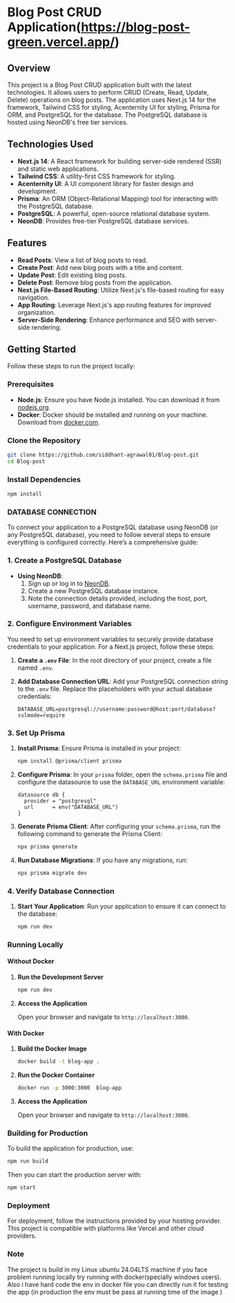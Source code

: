 # Blog Post CRUD Application(https://blog-post-green.vercel.app/)

## Overview

This project is a Blog Post CRUD application built with the latest technologies. It allows users to perform CRUD (Create, Read, Update, Delete) operations on blog posts. The application uses Next.js 14 for the framework, Tailwind CSS for styling, Acenternity UI for styling, Prisma for ORM, and PostgreSQL for the database. The PostgreSQL database is hosted using NeonDB's free tier services.

## Technologies Used

- **Next.js 14**: A React framework for building server-side rendered (SSR) and static web applications.
- **Tailwind CSS**: A utility-first CSS framework for styling.
- **Acenternity UI**: A UI component library for faster design and development.
- **Prisma**: An ORM (Object-Relational Mapping) tool for interacting with the PostgreSQL database.
- **PostgreSQL**: A powerful, open-source relational database system.
- **NeonDB**: Provides free-tier PostgreSQL database services.

## Features

- **Read Posts**: View a list of blog posts to read.
- **Create Post**: Add new blog posts with a title and content.
- **Update Post**: Edit existing blog posts.
- **Delete Post**: Remove blog posts from the application.
- **Next.js File-Based Routing**: Utilize Next.js's file-based routing for easy navigation.
- **App Routing**: Leverage Next.js's app routing features for improved organization.
- **Server-Side Rendering**: Enhance performance and SEO with server-side rendering.

## Getting Started

Follow these steps to run the project locally:

### Prerequisites

- **Node.js**: Ensure you have Node.js installed. You can download it from [nodejs.org](https://nodejs.org/).
- **Docker**: Docker should be installed and running on your machine. Download from [docker.com](https://www.docker.com/).

### Clone the Repository

```bash
git clone https://github.com/siddhant-agrawal01/Blog-post.git
cd Blog-post
```

### Install Dependencies

```bash
npm install
```

### DATABASE CONNECTION

To connect your application to a PostgreSQL database using NeonDB (or any PostgreSQL database), you need to follow several steps to ensure everything is configured correctly. Here’s a comprehensive guide:

### 1. **Create a PostgreSQL Database**

- **Using NeonDB**:
  1. Sign up or log in to [NeonDB](https://neon.tech/).
  2. Create a new PostgreSQL database instance.
  3. Note the connection details provided, including the host, port, username, password, and database name.

### 2. **Configure Environment Variables**

You need to set up environment variables to securely provide database credentials to your application. For a Next.js project, follow these steps:

1. **Create a `.env` File**:
   In the root directory of your project, create a file named `.env`.

2. **Add Database Connection URL**:
   Add your PostgreSQL connection string to the `.env` file. Replace the placeholders with your actual database credentials:

   ```plaintext
   DATABASE_URL=postgresql://username:password@host:port/database?sslmode=require
   ```


### 3. **Set Up Prisma**

1. **Install Prisma**:
   Ensure Prisma is installed in your project:

   ```bash
   npm install @prisma/client prisma
   ```

2. **Configure Prisma**:
   In your `prisma` folder, open the `schema.prisma` file and configure the datasource to use the `DATABASE_URL` environment variable:

   ```prisma
   datasource db {
     provider = "postgresql"
     url      = env("DATABASE_URL")
   }
   ```

3. **Generate Prisma Client**:
   After configuring your `schema.prisma`, run the following command to generate the Prisma Client:

   ```bash
   npx prisma generate
   ```

4. **Run Database Migrations**:
   If you have any migrations, run:

   ```bash
   npx prisma migrate dev
   ```

### 4. **Verify Database Connection**

1. **Start Your Application**:
   Run your application to ensure it can connect to the database:

   ```bash
   npm run dev
   ```

### Running Locally

#### Without Docker

1. **Run the Development Server**

   ```bash
   npm run dev
   ```

2. **Access the Application**

   Open your browser and navigate to `http://localhost:3000`.

#### With Docker

1. **Build the Docker Image**

   ```bash
   docker build -t blog-app .
   ```

2. **Run the Docker Container**

   ```bash
   docker run -p 3000:3000  blog-app
   ```

3. **Access the Application**

   Open your browser and navigate to `http://localhost:3000`.


### Building for Production

To build the application for production, use:

```bash
npm run build
```

Then you can start the production server with:

```bash
npm start
```

### Deployment

For deployment, follow the instructions provided by your hosting provider. This project is compatible with platforms like Vercel and other cloud providers.

### Note 
The project is build in my Linux ubuntu 24.04LTS machine if you face problem running locally try running with docker(specially windows users).
Also i have hard code the env in docker file you can directly run it for testing the app (in production the env must be pass at running time of the image )
